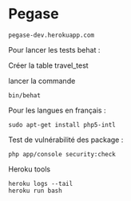 Pegase
======

```
pegase-dev.herokuapp.com
```

Pour lancer les tests behat :

Créer la table travel_test

lancer la commande

```
bin/behat
```

Pour les langues en français :

```
sudo apt-get install php5-intl
```


Test de vulnérabilité des package :

```
php app/console security:check
```


Heroku tools

```
heroku logs --tail
heroku run bash
```